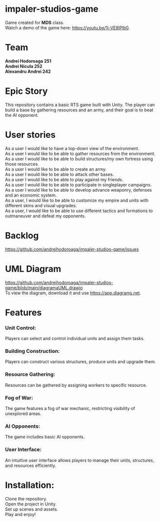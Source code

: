# impaler-studios-game
Game created for <b>MDS</b> class. <br />
Watch a demo of the game here: <https://youtu.be/1j-VE8IPlb0>.
# Team 
<b>Andrei Hodoroaga 251 </b><br />
<b>Andrei Nicula 252</b> <br />
<b>Alexandru Andrei 242</b>
# Epic Story
This repository contains a basic RTS game built with Unity. The player can build a base by gathering resources and an army, and their goal is to beat the AI opponent.

# User stories
As a user I would like to have a top-down view of the environment.<br />
As a user I would like to be able to gather resources from the environment.<br />
As a user I would like to be able to build structures/my own fortress using those resources.<br />
As a user I would like to be able to create an army.<br />
As a user I would like to be able to attack other bases.<br />
As a user I would like to be able to play against my friends.<br />
As a user I would like to be able to participate in singleplayer campaigns.<br />
As a user I would like to be able to develop advance weaponry, defenses and an economic system.<br />
As a user, I would like to be able to customize my empire and units with different skins and visual upgrades.<br />
As a user, I would like to be able to use different tactics and formations to outmaneuver and defeat my opponents.

# Backlog
https://github.com/andreihodoroaga/impaler-studios-game/issues

# UML Diagram
https://github.com/andreihodoroaga/impaler-studios-game/blob/main/diagramaUML.drawio <br />
To view the diagram, download it and use <https://app.diagrams.net>.

# Features
### Unit Control: <br/>
Players can select and control individual units and assign them tasks. 
### Building Construction: <br/>
Players can construct various structures, produce units and upgrade them. <br>
### Resource Gathering: <br>
Resources can be gathered by assigning workers to specific resource.<br>
### Fog of War: <br>
The game features a fog of war mechanic, restricting visibility of unexplored areas.<br>
### AI Opponents: <br>
The game includes basic AI opponents.<br>
### User Interface: <br>
An intuitive user interface allows players to manage their units, structures, and resources efficiently.<br>
# Installation:
Clone the repository. <br>
Open the project in Unity.<br>
Set up scenes and assets.<br>
Play and enjoy!
